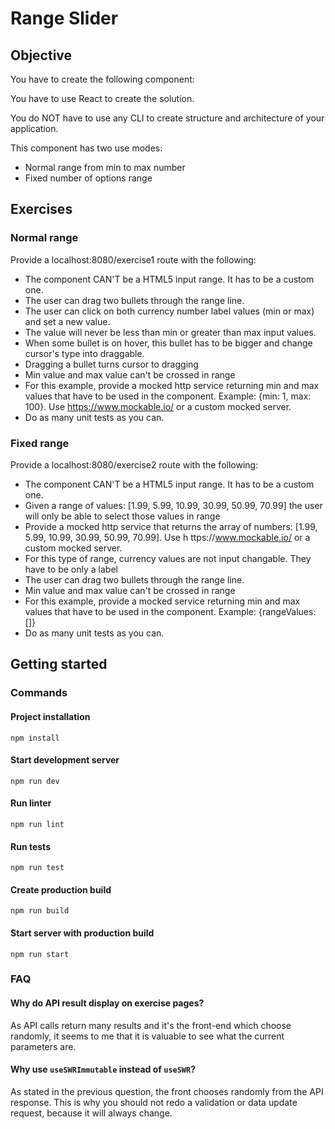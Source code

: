 # Range Slider

## Objective

You have to create the following component: <Range />

You have to use React to create the solution.

You do NOT have to use any CLI to create structure and architecture of your application.

This component has two use modes:

- Normal range from min to max number
- Fixed number of options range

## Exercises

### Normal range

Provide a localhost:8080/exercise1 route with the following:

- The component CAN'T be a HTML5 input range. It has to be a custom one.
- The user can drag two bullets through the range line.
- The user can click on both currency number label values (min or max) and set a
  new value.
- The value will never be less than min or greater than max input values.
- When some bullet is on hover, this bullet has to be bigger and change cursor's type
  into draggable.
- Dragging a bullet turns cursor to dragging
- Min value and max value can't be crossed in range
- For this example, provide a mocked http service returning min and max values
  that have to be used in the component. Example: {min: 1, max: 100}. Use
  https://www.mockable.io/ or a custom mocked
  server.
- Do as many unit tests as you can.

### Fixed range

Provide a localhost:8080/exercise2 route with the following:

- The component CAN'T be a HTML5 input range. It has to be a custom one.
- Given a range of values: [1.99, 5.99, 10.99, 30.99, 50.99, 70.99] the user will only
  be able to select those values in range
- Provide a mocked http service that returns the array of numbers: [1.99, 5.99,
  10.99, 30.99, 50.99, 70.99]. Use h ttps://www.mockable.io/ or a custom mocked
  server.
- For this type of range, currency values are not input changable. They have to be
  only a label
- The user can drag two bullets through the range line.
- Min value and max value can't be crossed in range
- For this example, provide a mocked service returning min and max values that
  have to be used in the component. Example: {rangeValues: []}
- Do as many unit tests as you can.

## Getting started

### Commands

#### Project installation

`npm install`

#### Start development server

`npm run dev`

#### Run linter

`npm run lint`

#### Run tests

`npm run test`

#### Create production build

`npm run build`

#### Start server with production build

`npm run start`

### FAQ

#### Why do API result display on exercise pages?

As API calls return many results and it's the front-end which choose randomly, it seems to me that it is valuable to see what the current parameters are.

#### Why use `useSWRImmutable` instead of `useSWR`?

As stated in the previous question, the front chooses randomly from the API response. This is why you should not redo a validation or data update request, because it will always change.
